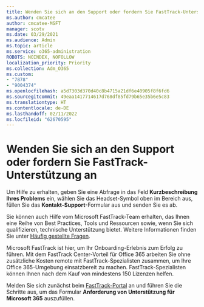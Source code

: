 ```yaml
---
title: Wenden Sie sich an den Support oder fordern Sie FastTrack-Unterstützung an
ms.author: cmcatee
author: cmcatee-MSFT
manager: scotv
ms.date: 03/29/2021
ms.audience: Admin
ms.topic: article
ms.service: o365-administration
ROBOTS: NOINDEX, NOFOLLOW
localization_priority: Priority
ms.collection: Adm_O365
ms.custom:
- "7878"
- "9004374"
ms.openlocfilehash: a5d7303d370d40c8b4715a21df6e40905f8f6fd6
ms.sourcegitcommit: 49eaa1417714617d768df85fd79b65e35b6e5c83
ms.translationtype: HT
ms.contentlocale: de-DE
ms.lasthandoff: 02/11/2022
ms.locfileid: "62670595"
---
```

# <a name="contact-support-or-request-fasttrack-assistance"></a>Wenden Sie sich an den Support oder fordern Sie FastTrack-Unterstützung an

Um Hilfe zu erhalten, geben Sie eine Abfrage in das Feld **Kurzbeschreibung Ihres Problems** ein, wählen Sie das Headset-Symbol oben im Bereich aus, füllen Sie das **Kontakt-Support**-Formular aus und senden Sie es ab.

Sie können auch Hilfe vom Microsoft FastTrack-Team erhalten, das Ihnen eine Reihe von Best Practices, Tools und Ressourcen sowie, wenn Sie sich qualifizieren, technische Unterstützung bietet. Weitere Informationen finden Sie unter [Häufig gestellte Fragen](https://go.microsoft.com/fwlink/?linkid=2132666).

Microsoft FastTrack ist hier, um Ihr Onboarding-Erlebnis zum Erfolg zu führen. Mit dem FastTrack Center-Vorteil für Office 365 arbeiten Sie ohne zusätzliche Kosten remote mit FastTrack-Spezialisten zusammen, um Ihre Office 365-Umgebung einsatzbereit zu machen. FastTrack-Spezialisten können Ihnen nach dem Kauf von mindestens 150 Lizenzen helfen.

Melden Sie sich zunächst beim [FastTrack-Portal](https://go.microsoft.com/fwlink/?linkid=2125443) an und führen Sie die Schritte aus, um das Formular **Anforderung von Unterstützung für Microsoft 365** auszufüllen.